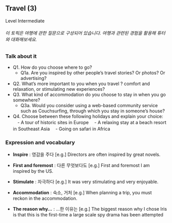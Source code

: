 ## Travel (3)
Level Intermediate
###### 이 토픽은 여행에 관한 질문으로 구성되어 있습니다. 여행과 관련된 경험을 활용해 튜터와 대화해보세요.

### Talk about it
- Q1. How do you choose where to go?  - Q1a. Are you inspired by other people’s travel stories? Or photos? Or advertising?- Q2. What’s more important to you when you travel ? comfort and relaxation, or stimulating new experiences?- Q3. What kind of accommodation do you choose to stay in when you go somewhere?  - Q3a. Would you consider using a web-based community service such as Couchsurfing, through which you stay in someone’s house?- Q4. Choose between these following holidays and explain your choice:
　- A tour of historic sites in Europe
　- A relaxing stay at a beach resort in Southeast Asia
　- Going on safari in Africa
### Expression and vocabulary
- **Inspire** : 영감을 주다
[e.g.] Directors are often inspired by great novels.

- **First and foremost** : 다른 무엇보다도
[e.g.] First and foremost I am inspired by the US.

- **Stimulate** : 자극하다
[e.g.] It was very stimulating and very enjoyable.

- **Accommodation** : 숙소, 거처
[e.g.] When planning a trip, you must reckon in the accommodation.

- **The reason why…** : …한 이유는
[e.g.] The biggest reason why I chose Iris is that this is the first-time a large scale spy drama has been attempted 


